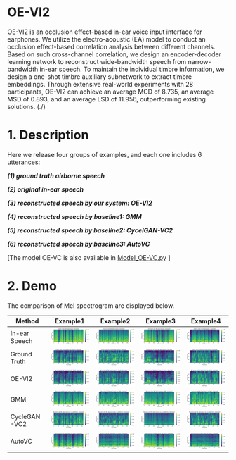# OE-VI2


OE-VI2 is an occlusion effect-based in-ear voice input interface for earphones. We utilize the electro-acoustic (EA) model to conduct an occlusion effect-based correlation analysis between different channels. Based on such cross-channel correlation, we design an encoder-decoder learning network to reconstruct wide-bandwidth speech from narrow-bandwidth in-ear speech. To maintain the individual timbre information, we design a one-shot timbre auxiliary subnetwork to extract timbre embeddings. Through extensive real-world experiments with 28 participants, OE-VI2 can achieve an average MCD of 8.735, an average MSD of 0.893, and an average LSD of 11.956, outperforming existing solutions.
(./)


# 1. Description

Here we release four groups of examples, and each one includes 6 utterances:

***(1) ground truth airborne speech***

***(2) original in-ear speech***

***(3) reconstructed speech by our system: OE-VI2***

***(4) reconstructed speech by baseline1: GMM***

***(5) reconstructed speech by baseline2: CycelGAN-VC2***

***(6) reconstructed speech by baseline3: AutoVC***

[The model OE-VC is also available in [Model_OE-VC.py](./model_OE-VC.py) ]

# 2. Demo

The comparison of Mel spectrogram are displayed below.

|Method|Example1|Example2|Example3|Example4|
|------|--------|--------|--------|--------|
| In-ear Speech | ![alt text](./Example1/Original_In_Ear_Mel_Spectrogram.png) | ![alt text](./Example2/Original_In_Ear_Mel_Spectrogram.png) | ![alt text](./Example3/Original_In_Ear_Mel_Spectrogram.png) | ![alt text](./Example4/Original_In_Ear_Mel_Spectrogram.png) |
| Ground Truth | ![alt text](./Example1/Ground_Truth_Airborne_Spectrogram.png) | ![alt text](./Example2/Ground_Truth_Airborne_Spectrogram.png) | ![alt text](./Example3/Ground_Truth_Airborne_Spectrogram.png) | ![alt text](./Example4/Ground_Truth_Airborne_Spectrogram.png) |
| OE-VI2 | ![alt text](./Example1/Reconstructed_Spectrogram_OE-VI2.png) | ![alt text](./Example2/Reconstructed_Spectrogram_OE-VI2.png) | ![alt text](./Example3/Reconstructed_Spectrogram_OE-VI2.png) | ![alt text](./Example4/Reconstructed_Spectrogram_OE-VI2.png) |
| GMM | ![alt text](./Example1/Reconstructed_Spectrogram_GMM.png) | ![alt text](./Example2/Reconstructed_Spectrogram_GMM.png) | ![alt text](./Example3/Reconstructed_Spectrogram_GMM.png) | ![alt text](./Example4/Reconstructed_Spectrogram_GMM.png) |
| CycleGAN-VC2 | ![alt text](./Example1/Reconstructed_Spectrogram_CycleGAN-VC2.png) | ![alt text](./Example2/Reconstructed_Spectrogram_CycleGAN-VC2.png) | ![alt text](./Example3/Reconstructed_Spectrogram_CycleGAN-VC2.png) | ![alt text](./Example4/Reconstructed_Spectrogram_CycleGAN-VC2.png) |
| AutoVC | ![alt text](./Example1/Reconstructed_Spectrogram_AutoVC.png) | ![alt text](./Example2/Reconstructed_Spectrogram_AutoVC.png) | ![alt text](./Example3/Reconstructed_Spectrogram_AutoVC.png) | ![alt text](./Example4/Reconstructed_Spectrogram_AutoVC.png) |
